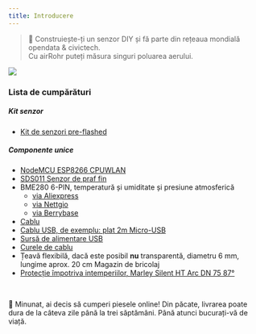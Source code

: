 ```yaml
---
title: Introducere
---
```

> 🚧 Construiește-ți un senzor DIY și fă parte din rețeaua mondială opendata &amp; civictech. <br> Cu airRohr puteți măsura singuri poluarea aerului.


<img src="..docsairrohrparticulate-materiale-particulate-materie-aer-calitate-senzor-kit.jpeg" loading="lazy">

### Lista de cumpărături
##### Kit senzor
* [Kit de senzori pre-flashed](https://nettigo.eu/products/luftdaten-org-pl-kit-sds011-bme280)

##### Componente unice
* [NodeMCU ESP8266 CPUWLAN](https://www.aliexpress.com/wholesale?groupsort=1&SortType=price_asc&SearchText=nodemcu+v3+esp8266+ch340)
* [SDS011 Senzor de praf fin](http://www.aliexpress.com/wholesale?groupsort=1&SortType=price_asc&SearchText=sds011)
* BME280 6-PIN, temperatură și umiditate și presiune atmosferică
  - [via Aliexpress](https://www.aliexpress.com/wholesale?catId=0&initiative_id=SB_20200308040440&SearchText=bme280+-5V+%2B3.3V)
  - [via Nettgio](https://nettigo.eu/products/module-pressure-humidity-and-temperature-sensor-bosch-bme280)
  - [via Berrybase](https://www.berrybase.de/bauelemente/sensoren-module/feuchtigkeit/bme680-breakout-board-4in1-sensor-f-252-r-temperatur-luftfeuchtigkeit-luftdruck-und-luftg-252-t)
* [Cablu](http://www.aliexpress.comwholesale?groupsort=1&amp;SortType=price_asc&amp;SearchText=Dupont+cablu+20cm+femelă-femelă)
* [Cablu USB, de exemplu: plat 2m Micro-USB](https://www.aliexpress.comwholesale?catId=0&amp;initiative_id=SB_20200308040708&amp;SearchText=micro+usb+bucată+cablu+2m)
* [Sursă de alimentare USB](https://www.aliexpress.com/wholesale?catId=0&initiative_id=SB_20200308040834&SearchText=single+micro+usb+eu+power+supply)
* [Curele de cablu](https://www.aliexpress.comwholesale?catId=0&amp;initiative_id=SB_20200308040852&amp;SearchText=cable+curele)
* Țeavă flexibilă, dacă este posibil **nu** transparentă, diametru 6 mm, lungime aprox. 20 cm Magazin de bricolaj
* [Protecție împotriva intemperiilor, Marley Silent HT Arc DN 75 87°](https://www.bauhaus.info/rohrsysteme/marley-ht-bogen-/p/13625028)


<br>

🙌 Minunat, ai decis să cumperi piesele online!
Din păcate, livrarea poate dura de la câteva zile până la trei săptămâni.
Până atunci bucurați-vă de viață️.
